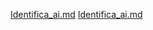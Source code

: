 [Identifica_ai.md](https://github.com/liviazampereti/Indentific.ai/files/9151665/Identifica_ai.md)
[Identifica_ai.md](https://github.com/liviazampereti/Indentific.ai/files/9151674/Identifica_ai.md)
